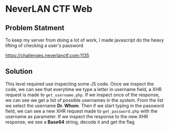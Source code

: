 # NeverLAN CTF Web


## Problem Statment
To keep my server from doing a lot of work, I made javascript do the heavy lifting of checking a user's password

https://challenges.neverlanctf.com:1135


## Solution
This level required use inspecting some JS code. Once we inspect the code, we can see that everytime we type a letter in username field, a XHR request is made to `get_username.php`. If we inspect once of the response, we can see we get a list of possible usernames in the system. From the list we select the username **Dr. Whom**. Then if we start typing in the password field, we can see a new XHR request made to `get_password.php` with the username as parameter.
If we inspect the response to the new XHR response, we see a **Base64** string, decode it and get the flag
